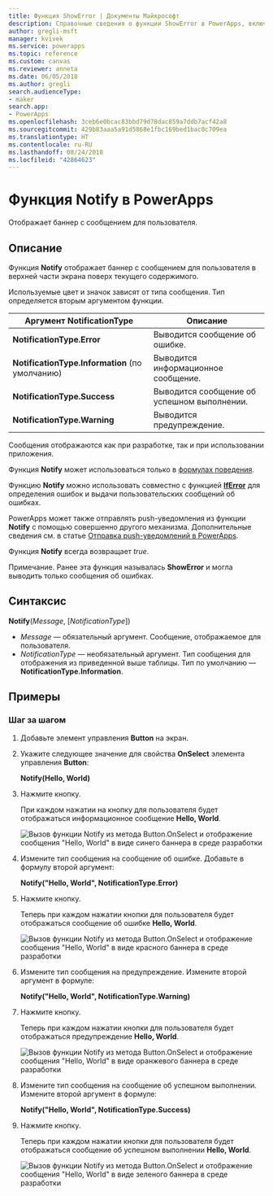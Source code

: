 ```yaml
---
title: Функция ShowError | Документы Майкрософт
description: Справочные сведения о функции ShowError в PowerApps, включая описание синтаксиса и примеры
author: gregli-msft
manager: kvivek
ms.service: powerapps
ms.topic: reference
ms.custom: canvas
ms.reviewer: anneta
ms.date: 06/05/2018
ms.author: gregli
search.audienceType:
- maker
search.app:
- PowerApps
ms.openlocfilehash: 3ceb6e0bcac83bbd79d78dac859a7ddb7acf42a8
ms.sourcegitcommit: 429b83aaa5a91d5868e1fbc169bed1bac0c709ea
ms.translationtype: HT
ms.contentlocale: ru-RU
ms.lasthandoff: 08/24/2018
ms.locfileid: "42864623"
---
```

# <a name="notify-function-in-powerapps"></a>Функция Notify в PowerApps
Отображает баннер с сообщением для пользователя.

## <a name="description"></a>Описание
Функция **Notify** отображает баннер с сообщением для пользователя в верхней части экрана поверх текущего содержимого.  

Используемые цвет и значок зависят от типа сообщения.   Тип определяется вторым аргументом функции.

| Аргумент NotificationType | Описание |
| --- | --- |
| **NotificationType.Error** | Выводится сообщение об ошибке. |
| **NotificationType.Information** (по умолчанию) | Выводится информационное сообщение.  |
| **NotificationType.Success** | Выводится сообщение об успешном выполнении. |
| **NotificationType.Warning** | Выводится предупреждение. |

Сообщения отображаются как при разработке, так и при использовании приложения.

Функция **Notify** может использоваться только в [формулах поведения](../working-with-formulas-in-depth.md).

Функцию **Notify** можно использовать совместно с функцией [**IfError**](function-iferror.md) для определения ошибок и выдачи пользовательских сообщений об ошибках.

PowerApps может также отправлять push-уведомления из функции **Notify** с помощью совершенно другого механизма.  Дополнительные сведения см. в статье [Отправка push-уведомлений в PowerApps](../add-notifications.md).

Функция **Notify** всегда возвращает *true*.

Примечание. Ранее эта функция называлась **ShowError** и могла выводить только сообщения об ошибках.

## <a name="syntax"></a>Синтаксис
**Notify**(*Message*, [*NotificationType*])

* *Message* — обязательный аргумент.  Сообщение, отображаемое для пользователя.
* *NotificationType* — необязательный аргумент.  Тип сообщения для отображения из приведенной выше таблицы.  Тип по умолчанию — **NotificationType.Information**.  

## <a name="examples"></a>Примеры

### <a name="step-by-step"></a>Шаг за шагом

1. Добавьте элемент управления **Button** на экран.

2. Укажите следующее значение для свойства **OnSelect** элемента управления **Button**:

    **Notify(Hello, World)**

3. Нажмите кнопку.  

    При каждом нажатии на кнопку для пользователя будет отображаться информационное сообщение **Hello, World**.

    ![Вызов функции Notify из метода Button.OnSelect и отображение сообщения "Hello, World" в виде синего баннера в среде разработки](media/function-showerror/hello-world.png)

4. Измените тип сообщения на сообщение об ошибке.  Добавьте в формулу второй аргумент:

    **Notify("Hello, World", NotificationType.Error)**

5. Нажмите кнопку.

    Теперь при каждом нажатии кнопки для пользователя будет отображаться сообщение об ошибке **Hello, World**.

    ![Вызов функции Notify из метода Button.OnSelect и отображение сообщения "Hello, World" в виде красного баннера в среде разработки](media/function-showerror/hello-world-error.png)

4. Измените тип сообщения на предупреждение.  Измените второй аргумент в формуле:

    **Notify("Hello, World", NotificationType.Warning)**

5. Нажмите кнопку.

    Теперь при каждом нажатии кнопки для пользователя будет отображаться предупреждение **Hello, World**.

    ![Вызов функции Notify из метода Button.OnSelect и отображение сообщения "Hello, World" в виде оранжевого баннера в среде разработки](media/function-showerror/hello-world-warning.png)

4. Измените тип сообщения на сообщение об успешном выполнении.  Измените второй аргумент в формуле:

    **Notify("Hello, World", NotificationType.Success)**

5. Нажмите кнопку.

    Теперь при каждом нажатии кнопки для пользователя будет отображаться сообщение об успешном выполнении **Hello, World**.

    ![Вызов функции Notify из метода Button.OnSelect и отображение сообщения "Hello, World" в виде зеленого баннера в среде разработки](media/function-showerror/hello-world-success.png)
